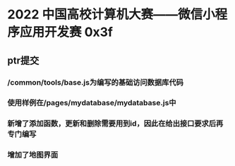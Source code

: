 # 2022 中国高校计算机大赛——微信小程序应用开发赛 0x3f
## ptr提交
### /common/tools/base.js为编写的基础访问数据库代码
### 使用样例在/pages/mydatabase/mydatabase.js中
### 新增了添加函数，更新和删除需要用到id，因此在给出接口要求后再专门编写
### 增加了地图界面